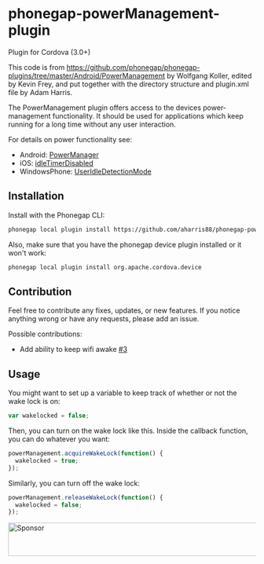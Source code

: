 # phonegap-powerManagement-plugin

Plugin for Cordova (3.0+)

This code is from https://github.com/phonegap/phonegap-plugins/tree/master/Android/PowerManagement by Wolfgang Koller, edited by Kevin Frey, and put together with the directory structure and plugin.xml file by Adam Harris.

The PowerManagement plugin offers access to the devices power-management functionality.
It should be used for applications which keep running for a long time without any user interaction.

For details on power functionality see:

* Android: [PowerManager](http://developer.android.com/reference/android/os/PowerManager.html)
* iOS: [idleTimerDisabled](http://developer.apple.com/library/ios/documentation/UIKit/Reference/UIApplication_Class/Reference/Reference.html#//apple_ref/occ/instp/UIApplication/idleTimerDisabled)
* WindowsPhone: [UserIdleDetectionMode](http://msdn.microsoft.com/en-US/library/windowsphone/develop/microsoft.phone.shell.phoneapplicationservice.useridledetectionmode%28v=vs.105%29.aspx)

## Installation

Install with the Phonegap CLI:

```bash
phonegap local plugin install https://github.com/aharris88/phonegap-powerManagement-plugin.git
```

Also, make sure that you have the phonegap device plugin installed or it won't work:

```bash
phonegap local plugin install org.apache.cordova.device
```

## Contribution

Feel free to contribute any fixes, updates, or new features. If you notice anything wrong or have any requests, please add an issue.

Possible contributions:

* Add ability to keep wifi awake [#3](/../../issues/3)

## Usage

You might want to set up a variable to keep track of whether or not the wake lock is on:

```js
var wakelocked = false;
```

Then, you can turn on the wake lock like this. Inside the callback function, you can do whatever you want:

```js
powerManagement.acquireWakeLock(function() {
  wakelocked = true;
});
```

Similarly, you can turn off the wake lock:

```js
powerManagement.releaseWakeLock(function() {
  wakelocked = false;
});
```

<a href="https://app.codesponsor.io/link/3owRGftAkghuGdjHaa955zEJ/agarrharr/phonegap-powerManagement-plugin" rel="nofollow"><img src="https://app.codesponsor.io/embed/3owRGftAkghuGdjHaa955zEJ/agarrharr/phonegap-powerManagement-plugin.svg" style="width: 888px; height: 68px;" alt="Sponsor" /></a>
